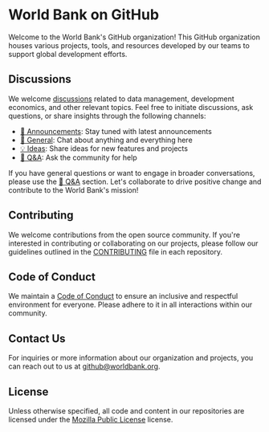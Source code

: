# World Bank on GitHub

Welcome to the World Bank's GitHub organization! This GitHub organization houses various projects, tools, and resources developed by our teams to support global development efforts.

## Discussions

We welcome [discussions](https://github.com/orgs/worldbank/discussions) related to data management, development economics, and other relevant topics. Feel free to initiate discussions, ask questions, or share insights through the following channels:

- [📣 Announcements](https://github.com/orgs/worldbank/discussions/categories/announcements): Stay tuned with latest announcements
- [💬 General](https://github.com/orgs/worldbank/discussions/categories/general): Chat about anything and everything here
- [💡 Ideas](https://github.com/orgs/worldbank/discussions/categories/ideas): Share ideas for new features and projects
- [🙏 Q&A](https://github.com/orgs/worldbank/discussions/categories/q-a): Ask the community for help

If you have general questions or want to engage in broader conversations, please use the [🙏 Q&A](https://github.com/orgs/worldbank/discussions/categories/q-a) section. Let's collaborate to drive positive change and contribute to the World Bank's mission!

## Contributing

We welcome contributions from the open source community. If you're interested in contributing or collaborating on our projects, please follow our guidelines outlined in the [CONTRIBUTING](CONTRIBUTING.md) file in each repository.

## Code of Conduct

We maintain a [Code of Conduct](CODE_OF_CONDUCT.md) to ensure an inclusive and respectful environment for everyone. Please adhere to it in all interactions within our community.

## Contact Us

For inquiries or more information about our organization and projects, you can reach out to us at [github@worldbank.org](mailto:github@worldbank.org).

## License

Unless otherwise specified, all code and content in our repositories are licensed under the [Mozilla Public License](https://www.mozilla.org/en-US/MPL) license.
